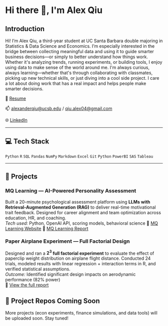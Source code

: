 # Hi there 👋, I'm Alex Qiu

## Introduction

Hi! I’m Alex Qiu, a third-year student at UC Santa Barbara double majoring in Statistics & Data Science and Economics. I’m especially interested in the bridge between collecting meaningful data and using it to guide smarter business decisions—or simply to better understand how things work. Whether it's analyzing trends, running experiments, or building tools, I enjoy using data to make sense of the world around me. I'm always curious, always learning—whether that's through collaborating with classmates, picking up new technical skills, or just diving into a cool side project. I care a lot about doing work that has a real impact and helps people make smarter decisions.

📁 [Resume](./Alex%20Resume.pdf)  

📫 alexanderqiu@ucsb.edu  / qiu.alex04@gmail.com

🌐 [LinkedIn](https://www.linkedin.com/in/alex-qiu-7b2151237/)

---

## 💻 Tech Stack

`Python` `R` `SQL` `Pandas` `NumPy` `Markdown` `Excel` `Git` `Python` `PowerBI` `SAS` `Tableau`


---

## 🧩 Projects

### MQ Learning — AI-Powered Personality Assessment  
Built a 20-minute psychological assessment platform using **LLMs with Retrieval-Augmented Generation (RAG)** to deliver real-time motivational trait feedback. Designed for career alignment and team optimization across education, HR, and coaching.  
*Tech used:* Python, OpenAI API, scoring models, behavioral science
🔗 [MQ Learning Website](https://mq.equalearning.net/)
🔗 [MQ Learning Report](./MQ_Report.pdf)


### Paper Airplane Experiment — Full Factorial Design  
Designed and ran a **$2^3$ full factorial experiment** to evaluate the effect of paperclip weight distribution on airplane flight distance. Conducted 24 trials, modeled results with linear regression + interaction terms in R, and verified statistical assumptions.  
*Outcome:* Identified significant design impacts on aerodynamic performance (82% power)  
🔗 [View the full report](./Airplane_Factorial.pdf)

## 🔧 Project Repos Coming Soon  
More projects (econ experiments, finance simulations, and data tools) will be uploaded soon. Stay tuned!

